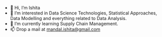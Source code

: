 - 👋 Hi, I’m Ishita
- 👀 I’m interested in Data Science Technologies, Statistical Approaches, Data Modelling and everything related to Data Analysis.
- 🌱 I’m currently learning Supply Chain Management.
- 📫 Drop a mail at mandal.ishita@gmail.com
